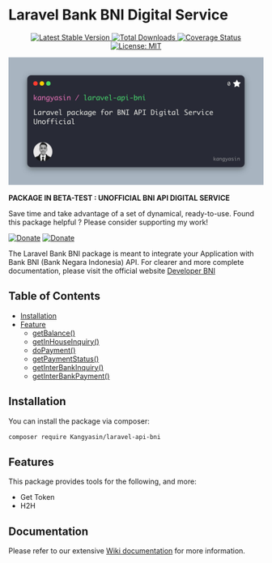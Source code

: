 # Laravel Bank BNI Digital Service

<p style="text-align: center;">
    <a href="https://github.com/Kangyasin/laravel-api-bni/releases" title="Latest Stable Version">
        <img src="https://img.shields.io/github/release/Kangyasin/laravel-api-bni.svg?style=flat-square" alt="Latest Stable Version">
    </a>
    <a href="https://packagist.org/packages/Kangyasin/laravel-api-bni" title="Total Downloads">
        <img src="https://img.shields.io/packagist/dt/Kangyasin/laravel-api-bni.svg?style=flat-square" alt="Total Downloads">
    </a>
    <a href="https://coveralls.io/github/Kangyasin/laravel-api-bni?branch=main" title="Coverage Status">
        <img src="https://coveralls.io/repos/github/Kangyasin/laravel-api-bni/badge.svg?branch=main" alt="Coverage Status">
    </a>
    <a href="/LICENSE.md" title="License: MIT">
        <img src="https://img.shields.io/badge/License-MIT-blue.svg" alt="License: MIT">
    </a>
</p>

![Laravel API BNI by Kang Yasin](/laravel-api-bni.jpg)

**PACKAGE IN BETA-TEST : UNOFFICIAL BNI API DIGITAL SERVICE**  

Save time and take advantage of a set of dynamical, ready-to-use.
Found this package helpful ? Please consider supporting my work!

[![Donate](https://img.shields.io/badge/Buy_me_a-Ko--fi-ff5f5f.svg)](https://ko-fi.com/Kangyasin)
[![Donate](https://img.shields.io/badge/Donate_on-PayPal-green.svg)](https://paypal.me/Kangyasin)

The Laravel Bank BNI package is meant to integrate your Application with Bank BNI (Bank Negara Indonesia) API. For clearer and more complete documentation, please visit the official website [Developer BNI](https://digitalservices.bni.co.id)

## Table of Contents

* [Installation](#installation)
* [Feature](#feature)
  * [getBalance()](#get-balance)
  * [getInHouseInquiry()](#get-inhouse-inquiry)
  * [doPayment()](#do-payment)
  * [getPaymentStatus()](#get-payment-status)
  * [getInterBankInquiry()](#get-interbank-inquiry)
  * [getInterBankPayment()](#get-interbank-payment)

## Installation

You can install the package via composer:

```bash
composer require Kangyasin/laravel-api-bni
```

## Features

This package provides tools for the following, and more:

- Get Token
- H2H

## Documentation

Please refer to our extensive [Wiki documentation](https://github.com/Kangyasin/laravel-api-bni/wiki) for more information.
